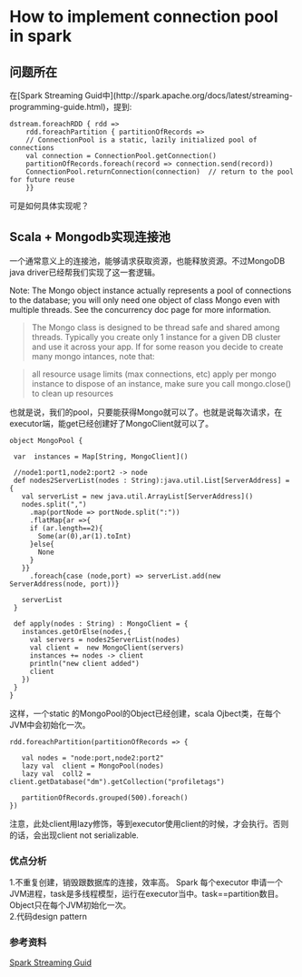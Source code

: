 <h1 id="id1">How to implement connection pool in spark </h1>

<h2 id="id2">问题所在</h2>  
在[Spark Streaming Guid中](http://spark.apache.org/docs/latest/streaming-programming-guide.html)，提到:  

	dstream.foreachRDD { rdd =>
	    rdd.foreachPartition { partitionOfRecords =>
    	// ConnectionPool is a static, lazily initialized pool of connections
    	val connection = ConnectionPool.getConnection()
    	partitionOfRecords.foreach(record => connection.send(record))
    	ConnectionPool.returnConnection(connection)  // return to the pool for future reuse
    	}}   
    	
    	
 可是如何具体实现呢？ 
  
 <h2 id="id2">Scala + Mongodb实现连接池</h2> 
 一个通常意义上的连接池，能够请求获取资源，也能释放资源。不过MongoDB java driver已经帮我们实现了这一套逻辑。
 
 > 
 Note: The Mongo object instance actually represents a pool of connections to the database; you will only need one object of class Mongo even with multiple threads.  See the concurrency doc page for more information.

> The Mongo class is designed to be thread safe and shared among threads. Typically you create only 1 instance for a given DB cluster and use it across your app. If for some reason you decide to create many mongo intances, note that:

> all resource usage limits (max connections, etc) apply per mongo instance
to dispose of an instance, make sure you call mongo.close() to clean up resources

也就是说，我们的pool，只要能获得Mongo就可以了。也就是说每次请求，在executor端，能get已经创建好了MongoClient就可以了。

 ```
object MongoPool {

  var  instances = Map[String, MongoClient]()

  //node1:port1,node2:port2 -> node
  def nodes2ServerList(nodes : String):java.util.List[ServerAddress] = {
    val serverList = new java.util.ArrayList[ServerAddress]()
    nodes.split(",")
      .map(portNode => portNode.split(":"))
      .flatMap{ar =>{
      if (ar.length==2){
        Some(ar(0),ar(1).toInt)
      }else{
        None
      }
    }}
      .foreach{case (node,port) => serverList.add(new ServerAddress(node, port))}

    serverList
  }

  def apply(nodes : String) : MongoClient = {
    instances.getOrElse(nodes,{
      val servers = nodes2ServerList(nodes)
      val client =  new MongoClient(servers)
      instances += nodes -> client
      println("new client added")
      client
    })
  }
}
```

这样，一个static 的MongoPool的Object已经创建，scala Ojbect类，在每个JVM中会初始化一次。

```
rdd.foreachPartition(partitionOfRecords => {

   val nodes = "node:port,node2:port2"
   lazy val  client = MongoPool(nodes)
   lazy val  coll2 = client.getDatabase("dm").getCollection("profiletags")

   partitionOfRecords.grouped(500).foreach()
})
```    

注意，此处client用lazy修饰，等到executor使用client的时候，才会执行。否则的话，会出现client not serializable.

<h3 id="id222">优点分析</h3>

1.不重复创建，销毁跟数据库的连接，效率高。 
 Spark 每个executor  申请一个JVM进程，task是多线程模型，运行在executor当中。task==partition数目。Object只在每个JVM初始化一次。  
2.代码design pattern


<h3 id="id222">参考资料</h3>

[Spark Streaming Guid](http://spark.apache.org/docs/latest/streaming-programming-guide.html)

 
 